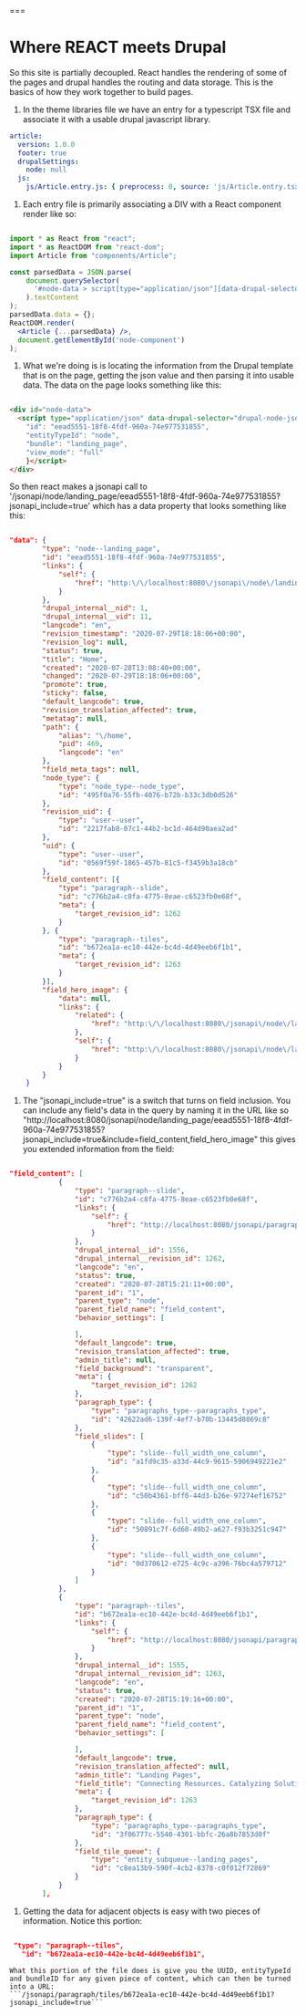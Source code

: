
===

# Where REACT meets Drupal #

So this site is partially decoupled. React handles the rendering of some of the pages and drupal handles the routing
and data storage. This is the basics of how they work together to build pages.

1. In the theme libraries file we have an entry for a typescript TSX file and associate it with a usable drupal
javascript library.

```yaml
article:
  version: 1.0.0
  footer: true
  drupalSettings:
    node: null
  js:
    js/Article.entry.js: { preprocess: 0, source: 'js/Article.entry.tsx' }
```

1. Each entry file is primarily associating a DIV with a React component render like so:

```jsx

import * as React from "react";
import * as ReactDOM from "react-dom";
import Article from "components/Article";

const parsedData = JSON.parse(
    document.querySelector(
      '#node-data > script[type="application/json"][data-drupal-selector="drupal-node-json"]'
    ).textContent
);
parsedData.data = {};
ReactDOM.render(
  <Article {...parsedData} />,
  document.getElementById('node-component')
);

```

1. What we're doing is is locating the information from the Drupal template that is on the page, getting the json value
and then parsing it into usable data. The data on the page looks something like this:

```html

<div id="node-data">
  <script type="application/json" data-drupal-selector="drupal-node-json">{
    "id": "eead5551-18f8-4fdf-960a-74e977531855",
    "entityTypeId": "node",
    "bundle": "landing_page",
    "view_mode": "full"
    }</script>
</div>

```

So then react makes a jsonapi call to '/jsonapi/node/landing_page/eead5551-18f8-4fdf-960a-74e977531855?jsonapi_include=true' which has a
data property that looks something like this:

```json

"data": {
        "type": "node--landing_page",
        "id": "eead5551-18f8-4fdf-960a-74e977531855",
        "links": {
            "self": {
                "href": "http:\/\/localhost:8080\/jsonapi\/node\/landing_page\/eead5551-18f8-4fdf-960a-74e977531855?resourceVersion=id%3A11"
            }
        },
        "drupal_internal__nid": 1,
        "drupal_internal__vid": 11,
        "langcode": "en",
        "revision_timestamp": "2020-07-29T18:18:06+00:00",
        "revision_log": null,
        "status": true,
        "title": "Home",
        "created": "2020-07-28T13:08:40+00:00",
        "changed": "2020-07-29T18:18:06+00:00",
        "promote": true,
        "sticky": false,
        "default_langcode": true,
        "revision_translation_affected": true,
        "metatag": null,
        "path": {
            "alias": "\/home",
            "pid": 469,
            "langcode": "en"
        },
        "field_meta_tags": null,
        "node_type": {
            "type": "node_type--node_type",
            "id": "495f0a76-55fb-4076-b72b-b33c3db0d526"
        },
        "revision_uid": {
            "type": "user--user",
            "id": "2217fab8-07c1-44b2-bc1d-464d90aea2ad"
        },
        "uid": {
            "type": "user--user",
            "id": "0569f59f-1865-457b-81c5-f3459b3a18cb"
        },
        "field_content": [{
            "type": "paragraph--slide",
            "id": "c776b2a4-c8fa-4775-8eae-c6523fb0e68f",
            "meta": {
                "target_revision_id": 1262
            }
        }, {
            "type": "paragraph--tiles",
            "id": "b672ea1a-ec10-442e-bc4d-4d49eeb6f1b1",
            "meta": {
                "target_revision_id": 1263
            }
        }],
        "field_hero_image": {
            "data": null,
            "links": {
                "related": {
                    "href": "http:\/\/localhost:8080\/jsonapi\/node\/landing_page\/eead5551-18f8-4fdf-960a-74e977531855\/field_hero_image?resourceVersion=id%3A11"
                },
                "self": {
                    "href": "http:\/\/localhost:8080\/jsonapi\/node\/landing_page\/eead5551-18f8-4fdf-960a-74e977531855\/relationships\/field_hero_image?resourceVersion=id%3A11"
                }
            }
        }
    }

```

1. The "jsonapi_include=true" is a switch that turns on field inclusion. You can include any field's data in the
query by naming it in the URL like so
"http://localhost:8080/jsonapi/node/landing_page/eead5551-18f8-4fdf-960a-74e977531855?jsonapi_include=true&include=field_content,field_hero_image"
this gives you extended information from the field:

```json

"field_content": [
            {
                "type": "paragraph--slide",
                "id": "c776b2a4-c8fa-4775-8eae-c6523fb0e68f",
                "links": {
                    "self": {
                        "href": "http://localhost:8080/jsonapi/paragraph/slide/c776b2a4-c8fa-4775-8eae-c6523fb0e68f"
                    }
                },
                "drupal_internal__id": 1556,
                "drupal_internal__revision_id": 1262,
                "langcode": "en",
                "status": true,
                "created": "2020-07-28T15:21:11+00:00",
                "parent_id": "1",
                "parent_type": "node",
                "parent_field_name": "field_content",
                "behavior_settings": [

                ],
                "default_langcode": true,
                "revision_translation_affected": true,
                "admin_title": null,
                "field_background": "transparent",
                "meta": {
                    "target_revision_id": 1262
                },
                "paragraph_type": {
                    "type": "paragraphs_type--paragraphs_type",
                    "id": "42622ad6-139f-4ef7-b70b-13445d8869c8"
                },
                "field_slides": [
                    {
                        "type": "slide--full_width_one_column",
                        "id": "a1fd9c35-a33d-44c9-9615-5906949221e2"
                    },
                    {
                        "type": "slide--full_width_one_column",
                        "id": "c50b4361-bff0-44d3-b26e-97274ef16752"
                    },
                    {
                        "type": "slide--full_width_one_column",
                        "id": "50891c7f-6d60-49b2-a627-f93b3251c947"
                    },
                    {
                        "type": "slide--full_width_one_column",
                        "id": "0d370612-e725-4c9c-a396-76bc4a579712"
                    }
                ]
            },
            {
                "type": "paragraph--tiles",
                "id": "b672ea1a-ec10-442e-bc4d-4d49eeb6f1b1",
                "links": {
                    "self": {
                        "href": "http://localhost:8080/jsonapi/paragraph/tiles/b672ea1a-ec10-442e-bc4d-4d49eeb6f1b1"
                    }
                },
                "drupal_internal__id": 1555,
                "drupal_internal__revision_id": 1263,
                "langcode": "en",
                "status": true,
                "created": "2020-07-28T15:19:16+00:00",
                "parent_id": "1",
                "parent_type": "node",
                "parent_field_name": "field_content",
                "behavior_settings": [

                ],
                "default_langcode": true,
                "revision_translation_affected": null,
                "admin_title": "Landing Pages",
                "field_title": "Connecting Resources. Catalyzing Solutions. Building Meaningful Lives.",
                "meta": {
                    "target_revision_id": 1263
                },
                "paragraph_type": {
                    "type": "paragraphs_type--paragraphs_type",
                    "id": "3f06777c-5540-4301-bbfc-26a8b7853d0f"
                },
                "field_tile_queue": {
                    "type": "entity_subqueue--landing_pages",
                    "id": "c8ea13b9-590f-4cb2-8378-c0f012f72869"
                }
            }
        ],
```

1. Getting the data for adjacent objects is easy with two pieces of information. Notice this portion:

```json

 "type": "paragraph--tiles",
   "id": "b672ea1a-ec10-442e-bc4d-4d49eeb6f1b1",

```

    What this portion of the file does is give you the UUID, entityTypeId and bundleID for any given piece of content, which can then be turned into a URL:
    ```/jsonapi/paragraph/tiles/b672ea1a-ec10-442e-bc4d-4d49eeb6f1b1?jsonapi_include=true```
